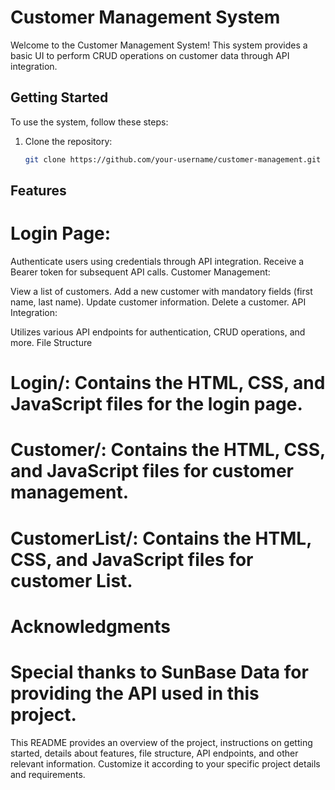 # Customer Management System

Welcome to the Customer Management System! This system provides a basic UI to perform CRUD operations on customer data through API integration.

## Getting Started

To use the system, follow these steps:

1. Clone the repository:

   ```bash
   git clone https://github.com/your-username/customer-management.git

## Features
# Login Page:

Authenticate users using credentials through API integration.
Receive a Bearer token for subsequent API calls.
Customer Management:

View a list of customers.
Add a new customer with mandatory fields (first name, last name).
Update customer information.
Delete a customer.
API Integration:

Utilizes various API endpoints for authentication, CRUD operations, and more.
File Structure
# Login/: Contains the HTML, CSS, and JavaScript files for the login page.
# Customer/: Contains the HTML, CSS, and JavaScript files for customer management.
# CustomerList/: Contains the HTML, CSS, and JavaScript files for customer List.

# Acknowledgments
# Special thanks to SunBase Data for providing the API used in this project.

This README provides an overview of the project, instructions on getting started, details about features, file structure, API endpoints, and other relevant information. Customize it according to your specific project details and requirements.

